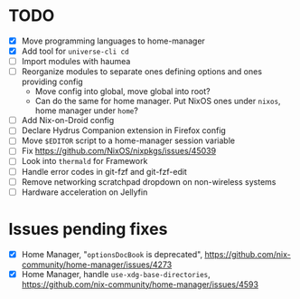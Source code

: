 # TODO

- [x] Move programming languages to home-manager
- [x] Add tool for `universe-cli cd`
- [ ] Import modules with haumea
- [ ] Reorganize modules to separate ones defining options and ones providing config
  - Move config into global, move global into root?
  - Can do the same for home manager. Put NixOS ones under `nixos`, home manager under `home`?
- [ ] Add Nix-on-Droid config
- [ ] Declare Hydrus Companion extension in Firefox config
- [ ] Move `$EDITOR` script to a home-manager session variable
- [ ] Fix https://github.com/NixOS/nixpkgs/issues/45039
- [ ] Look into `thermald` for Framework
- [ ] Handle error codes in git-fzf and git-fzf-edit
- [ ] Remove networking scratchpad dropdown on non-wireless systems
- [ ] Hardware acceleration on Jellyfin

# Issues pending fixes

- [x] Home Manager, "`optionsDocBook` is deprecated", https://github.com/nix-community/home-manager/issues/4273
- [x] Home Manager, handle `use-xdg-base-directories`, https://github.com/nix-community/home-manager/issues/4593
